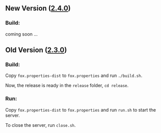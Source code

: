 [8]: https://github.com/AKSW/FOX/releases/tag/v2.3.0
[9]: https://github.com/AKSW/FOX

## New Version ([2.4.0][9])

### Build:

coming soon ...


## Old Version ([2.3.0][8])

### Build:

Copy `fox.properties-dist` to `fox.properties` and run `./build.sh`.

Now, the release is ready in the `release` folder, `cd release`.

### Run:

Copy `fox.properties-dist` to `fox.properties` and run `run.sh`  to start the server.

To close the server, run `close.sh`.
